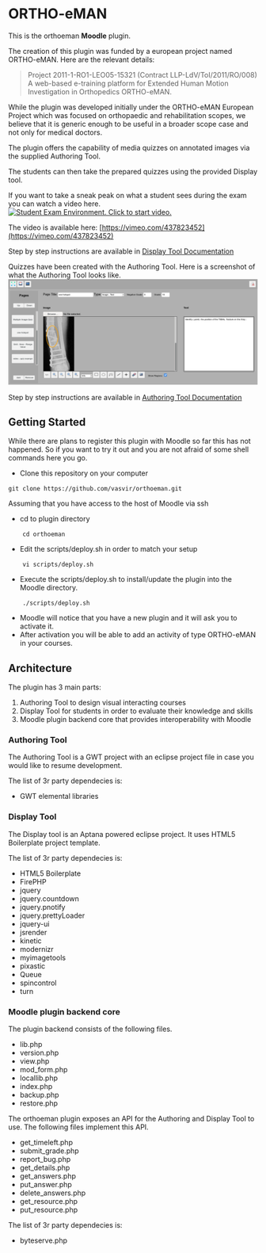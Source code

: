# ORTHO-eMAN
This is the orthoeman **Moodle** plugin.

The creation of this plugin was funded by a european project named
ORTHO-eMAN. Here are the relevant details:
>Project 2011-1-RO1-LEO05-15321 (Contract LLP-LdV/ToI/2011/RO/008)\
>A web-based e-training platform for Extended Human Motion Investigation
>in Orthopedics ORTHO-eMAN.

While the plugin was developed initially under the ORTHO-eMAN European Project which was focused on orthopaedic and rehabilitation scopes, we believe that it is generic enough to be useful in a broader scope case and not only for medical doctors.

The plugin offers the capability of media quizzes on annotated images via the supplied Authoring Tool.

The students can then take the prepared quizzes using the provided Display tool.

If you want to take a sneak peak on what a student sees during the exam you can watch a video here.
[![Student Exam Environment. Click to start video.](https://i.vimeocdn.com/video/975966644_640.jpg "Student Exam. Click to start video.")](https://vimeo.com/437823452 "Student Exam Environment. Click to start video.")

The video is available here: [https://vimeo.com/437823452](https://vimeo.com/437823452)

Step by step instructions are available in [Display Tool Documentation](https://github.com/vasvir/orthoeman/blob/master/Display/doc/orthoeman-student-guide.md)

Quizzes have been created with the Authoring Tool. Here is a screenshot of what the Authoring Tool looks like.
![Authoring Tool](https://raw.githubusercontent.com/vasvir/orthoeman/master/AuthoringTool/doc/image_text_hotspot.png "Authoring Tool")

Step by step instructions are available in [Authoring Tool Documentation](https://github.com/vasvir/orthoeman/blob/master/AuthoringTool/doc/orthoeman-teacher-guide.md)

## Getting Started
While there are plans to register this plugin with Moodle so far this has not happened. So if you want to try it out and you are not afraid of some shell commands here you go.

* Clone this repository on your computer

```
git clone https://github.com/vasvir/orthoeman.git
```

Assuming that you have access to the host of Moodle via ssh

* cd to plugin directory

```
    cd orthoeman
```

* Edit the scripts/deploy.sh in order to match your setup

```
    vi scripts/deploy.sh
```

* Execute the scripts/deploy.sh to install/update the plugin into the Moodle directory.

```
    ./scripts/deploy.sh
```

* Moodle will notice that you have a new plugin and it will ask you to activate it.
* After activation you will be able to add an activity of type ORTHO-eMAN in your courses.

## Architecture
The plugin has 3 main parts:
1. Authoring Tool to design visual interacting courses
1. Display Tool for students in order to evaluate their knowledge and skills
1. Moodle plugin backend core that provides interoperability with Moodle

### Authoring Tool
The Authoring Tool is a GWT project with an eclipse project file in case you would like to resume development.

The list of 3r party dependecies is:
* GWT elemental libraries

### Display Tool
The Display tool is an Aptana powered eclipse project. It uses HTML5 Boilerplate project template.

The list of 3r party dependecies is:
* HTML5 Boilerplate
* FirePHP
* jquery
* jquery.countdown
* jquery.pnotify
* jquery.prettyLoader
* jquery-ui
* jsrender
* kinetic
* modernizr
* myimagetools
* pixastic
* Queue
* spincontrol
* turn

### Moodle plugin backend core
The plugin backend consists of the following files.

* lib.php
* version.php
* view.php
* mod_form.php
* locallib.php
* index.php
* backup.php
* restore.php

The orthoeman plugin exposes an API for the Authoring and Display Tool to use. The following files implement this API.
* get_timeleft.php
* submit_grade.php
* report_bug.php
* get_details.php
* get_answers.php
* put_answer.php
* delete_answers.php
* get_resource.php
* put_resource.php

The list of 3r party dependecies is:
* byteserve.php
